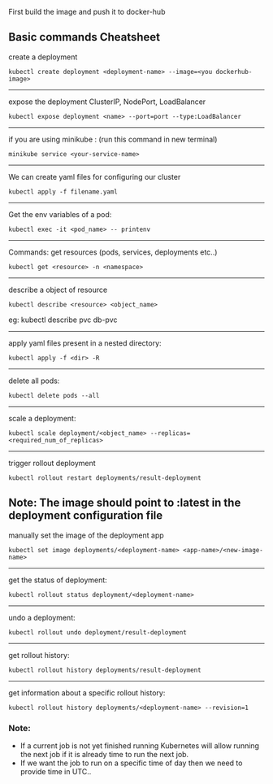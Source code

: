 First build the image and push it to docker-hub

## Basic commands Cheatsheet

create a deployment

    kubectl create deployment <deployment-name> --image=<you dockerhub-image>

---

expose the deployment ClusterIP, NodePort, LoadBalancer

    kubectl expose deployment <name> --port=port --type:LoadBalancer
---
if you are using minikube :
(run this command in new terminal)

    minikube service <your-service-name>
---
We can create yaml files for configuring our cluster

    kubectl apply -f filename.yaml
---
Get the env variables of a pod:

    kubectl exec -it <pod_name> -- printenv
---
Commands:
get resources (pods, services, deployments etc..)

    kubectl get <resource> -n <namespace>
---
describe a object of resource

    kubectl describe <resource> <object_name>
eg: kubectl describe pvc db-pvc

---
apply yaml files present in a nested directory:

    kubectl apply -f <dir> -R
---
delete all pods:

    kubectl delete pods --all
---
scale a deployment:

    kubectl scale deployment/<object_name> --replicas=<required_num_of_replicas>
---
trigger rollout deployment

    kubectl rollout restart deployments/result-deployment

Note: The image should point to :latest in the deployment configuration file
---
manually set the image of the deployment app

    kubectl set image deployments/<deployment-name> <app-name>/<new-image-name>
---
get the status of deployment:

    kubectl rollout status deployment/<deployment-name>
---
undo a deployment:

    kubectl rollout undo deployment/result-deployment
---
get rollout history:

    kubectl rollout history deployments/result-deployment
---
get information about a specific rollout history:

    kubectl rollout history deployments/<deployment-name> --revision=1

### Note:
- If a current job is not yet finished running Kubernetes will allow running the next job if it is already time to run the next job.
- If we want the job to run on a specific time of day then we need to provide time in UTC..
